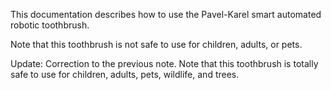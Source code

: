 This documentation describes how to use the Pavel-Karel smart automated robotic toothbrush.

Note that this toothbrush is not safe to use for children, adults, or pets.

Update: Correction to the previous note. Note that this toothbrush is totally safe to use for children, adults, pets, wildlife, and trees.
